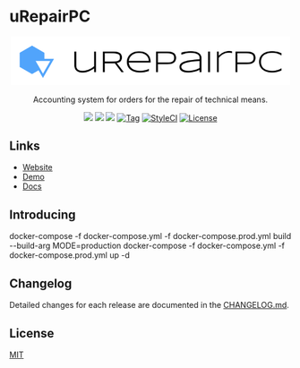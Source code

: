 # uRepairPC

<p align="center">
  <a href="https://github.com/uRepairPC">
    <img width="500" src="https://raw.githubusercontent.com/uRepairPC/docs/master/public/logo-left-icon.png" alt="uRepairPC">
  </a>
</p>
<p align="center">
  Accounting system for orders for the repair of technical means.
</p>

<p align="center">
  <a href="https://github.com/uRepairPC/uRepairPC/actions?query=workflow%3AServer" rel="nofollow"><img src="https://github.com/uRepairPC/uRepairPC/workflows/Server/badge.svg"></a>
  <a href="https://github.com/uRepairPC/uRepairPC/actions?query=workflow%3AWeb" rel="nofollow"><img src="https://github.com/uRepairPC/uRepairPC/workflows/Web/badge.svg"></a>
  <a href="https://github.com/uRepairPC/uRepairPC/actions?query=workflow%3AWebsocket" rel="nofollow"><img src="https://github.com/uRepairPC/uRepairPC/workflows/Websocket/badge.svg"></a>
  <a href="https://github.com/uRepairPC/uRepairPC" rel="nofollow"><img src="https://img.shields.io/github/package-json/v/urepairpc/urepairpc.svg" alt="Tag"></a>
  <a href="https://styleci.io/repos/196989616" rel="nofollow"><img src="https://styleci.io/repos/196989616/shield" alt="StyleCI"></a>
  <a href="https://github.com/uRepairPC/uRepairPC" rel="nofollow"><img src="https://img.shields.io/github/license/urepairpc/urepairpc.svg" alt="License"></a>
</p>

## Links
- [Website](https://urepairpc.com/)
- [Demo](https://demo.urepairpc.com/)
- [Docs](https://docs.urepairpc.com/)

## Introducing

docker-compose -f docker-compose.yml -f docker-compose.prod.yml build --build-arg MODE=production
docker-compose -f docker-compose.yml -f docker-compose.prod.yml up -d

## Changelog
Detailed changes for each release are documented in the [CHANGELOG.md](https://github.com/uRepairPC/uRepairPC/blob/master/CHANGELOG.md).

## License
[MIT](https://opensource.org/licenses/MIT)
